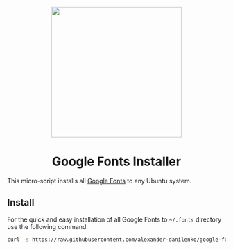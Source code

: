 <p align="center">
  <img src="https://upload.wikimedia.org/wikipedia/commons/e/ee/Google_Fonts_logo.svg" width="300" />
</p>

<h1 align="center">
Google Fonts Installer
</h1>

This micro-script installs all [Google Fonts](https://github.com/google/fonts) to any Ubuntu system.

## Install

For the quick and easy installation of all Google Fonts to `~/.fonts` directory use the following command:

```bash
curl -s https://raw.githubusercontent.com/alexander-danilenko/google-fonts-installer/main/install.sh | bash
```
